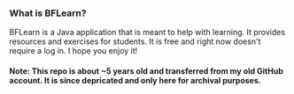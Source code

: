 ### What is BFLearn?

BFLearn is a Java application that is meant to help with learning. It provides resources and exercises for students. It is free and right now doesn't require a log in. I hope you enjoy it!

#### Note: This repo is about ~5 years old and transferred from my old GitHub account. It is since depricated and only here for archival purposes.
